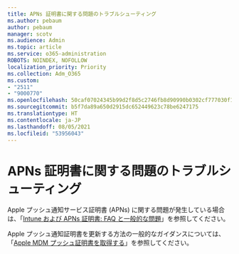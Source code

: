 ```yaml
---
title: APNs 証明書に関する問題のトラブルシューティング
ms.author: pebaum
author: pebaum
manager: scotv
ms.audience: Admin
ms.topic: article
ms.service: o365-administration
ROBOTS: NOINDEX, NOFOLLOW
localization_priority: Priority
ms.collection: Adm_O365
ms.custom:
- "2511"
- "9000770"
ms.openlocfilehash: 50caf07024345b99d2f8d5c2746fb8d90990b0302cf777030f1b2af109f4cf4f
ms.sourcegitcommit: b5f7da89a650d2915dc652449623c78be6247175
ms.translationtype: HT
ms.contentlocale: ja-JP
ms.lasthandoff: 08/05/2021
ms.locfileid: "53956043"
---
```

# <a name="troubleshooting-issues-with-apns-certificate"></a>APNs 証明書に関する問題のトラブルシューティング

Apple プッシュ通知サービス証明書 (APNs) に関する問題が発生している場合は、「[Intune および APNs 証明書: FAQ と一般的な問題](https://techcommunity.microsoft.com/t5/Intune-Customer-Success/Intune-and-the-APNs-certificate-FAQ-and-common-issues/ba-p/280121)」を参照してください。

Apple プッシュ通知証明書を更新する方法の一般的なガイダンスについては、「[Apple MDM プッシュ証明書を取得する](https://docs.microsoft.com/intune/apple-mdm-push-certificate-get#renew-apple-mdm-push-certificate)」を参照してください。